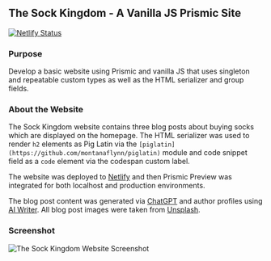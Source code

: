 ## The Sock Kingdom - A Vanilla JS Prismic Site

[![Netlify Status](https://api.netlify.com/api/v1/badges/d863d2e1-da09-46c1-b9a9-cc9bab7a20a1/deploy-status)](https://app.netlify.com/sites/prismic-vanillajs/deploys)

### Purpose

Develop a basic website using Prismic and vanilla JS that uses singleton and repeatable custom types as well as the HTML serializer and group fields.

### About the Website

The Sock Kingdom website contains three blog posts about buying socks which are displayed on the homepage. The HTML serializer was used to render `h2` elements as Pig Latin via the `[piglatin](https://github.com/montanaflynn/piglatin)` module and code snippet field as a `code` element via the codespan custom label.

The website was deployed to [Netlify](https://prismic-vanillajs.netlify.app) and then Prismic Preview was integrated for both localhost and production environments.

The blog post content was generated via [ChatGPT](https://openai.com/blog/chatgpt) and author profiles using [AI Writer](https://tools.picsart.com/text/ai-writer). All blog post images were taken from [Unsplash](https://unsplash.com).

### Screenshot

![The Sock Kingdom Website Screenshot]()